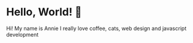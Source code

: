 # Hello, World! 👋
Hi! My name is Annie I really love coffee, cats, web design and javascript development